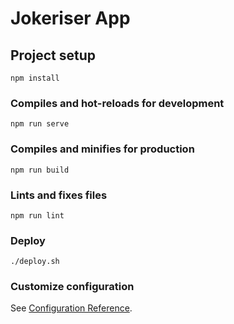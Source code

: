 # Jokeriser App

## Project setup
```
npm install
```

### Compiles and hot-reloads for development
```
npm run serve
```

### Compiles and minifies for production
```
npm run build
```

### Lints and fixes files
```
npm run lint
```

### Deploy
```
./deploy.sh
```

### Customize configuration
See [Configuration Reference](https://cli.vuejs.org/config/).
